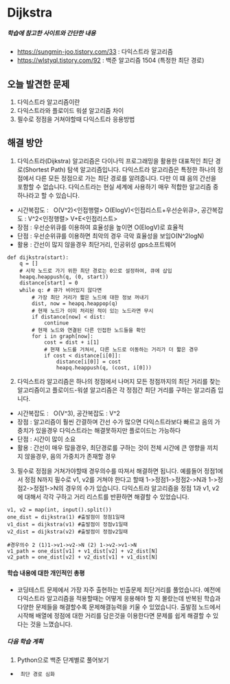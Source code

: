 # Dijkstra
##### 학습에 참고한 사이트와 간단한 내용 
* https://sungmin-joo.tistory.com/33 : 다익스트라 알고리즘
* https://wlstyql.tistory.com/92 : 백준 알고리즘 1504 (특정한 최단 경로)

## 오늘 발견한 문제 
1. 다익스트라 알고리즘이란
2. 다익스트라와 플로이드 워셜 알고리즘 차이
3. 필수로 정점을 거쳐야할때 다익스트라 응용방법

## 해결 방안 
1. 다익스트라(Dijkstra) 알고리즘은 다이나믹 프로그래밍을 활용한 대표적인 최단 경로(Shortest Path) 탐색 알고리즘입니다. 다익스트라 알고리즘은 특정한 하나의 정점에서 다른 모든 정점으로 가는 최단 경로를 알려줍니다. 다만 이 떄 음의 간선을 포함할 수 없습니다. 다익스트라는 현실 세계에 사용하기 매우 적합한 알고리즘 중 하나라고 할 수 있습니다.
- 시간복잡도 :   O(V^2)<인접행렬> O(ElogV)<인접리스트+우선순위큐>, 공간복잡도 : V^2<인정행렬> V+E<인접리스트>
- 장점 : 우선순위큐를 이용하여 효율성을 높이면 O(ElogV)로 효율적
- 단점 : 우선순위큐를 이용하면 최악의 경우 극악 효율성을 보임O(N^2logN)
- 활용 : 간선이 많지 않을경우 최단거리, 인공위성 gps소프트웨어
```
def dijkstra(start):
    q = []
    # 시작 노드로 가기 위한 최단 경로는 0으로 설정하여, 큐에 삽입
    heapq.heappush(q, (0, start))
    distance[start] = 0
    while q: # 큐가 비어있지 않다면
        # 가장 최단 거리가 짧은 노드에 대한 정보 꺼내기
        dist, now = heapq.heappop(q)
        # 현재 노드가 이미 처리된 적이 있는 노드라면 무시
        if distance[now] < dist:
            continue
        # 현재 노드와 연결된 다른 인접한 노드들을 확인
        for i in graph[now]:
            cost = dist + i[1]
            # 현재 노드를 거쳐서, 다른 노드로 이동하는 거리가 더 짧은 경우
            if cost < distance[i[0]]:
                distance[i[0]] = cost
                heapq.heappush(q, (cost, i[0]))
```
2. 다익스트라 알고리즘은 하나의 정점에서 나머지 모든 정점까지의 최단 거리를 찾는 알고리즘이고 플로이드-워셜 알고리즘은 각 정점간 최단 거리를 구하는 알고리즘 입니다.
- 시간복잡도 :   O(V^3), 공간복잡도 : V^2
- 장점 : 알고리즘이 훨씬 간결하며 간선 수가 많으면 다익스트라보다 빠르고 음의 가중치가 있을경우 다익스트라는 해결못하지만 플로이드는 가능하다
- 단점 : 시간이 많이 소요
- 활용 : 간선이 매우 많을경우, 최단경로를 구하는 것이 전체 시간에 큰 영향을 끼치지 않을경우, 음의 가중치가 존재할 경우
3. 필수로 정점을 거쳐가야할때 경우의수를 따져서 해결하면 됩니다. 예를들어 정점1에서 정점 N까지 필수로 v1, v2를 거쳐야 한다고 할때 1->정점1->정점2->N과 1->정점2->정점1->N의 경우의 수가 있습니다. 다익스트라 알고리즘을 정점 1과 v1, v2에 대해서 각각 구하고 거리 리스트를 반환하면 해결할 수 있었습니다.
```
v1, v2 = map(int, input().split())
one_dist = dijkstra(1) #출발점이 정점1일때
v1_dist = dijkstra(v1) #출발점이 정점v1일때
v2_dist = dijkstra(v2) #출발점이 정점v2일때

#경우의수 2 (1)1->v1->v2->N (2) 1->v2->v1->N
v1_path = one_dist[v1] + v1_dist[v2] + v2_dist[N]
v2_path = one_dist[v2] + v2_dist[v1] + v1_dist[N]
```

#### 학습 내용에 대한 개인적인 총평 
- 코딩테스트 문제에서 가장 자주 출현하는 빈출문제 최단거리를 풀었습니다. 예전에 다익스트라 알고리즘을 적용할때는 어떻게 응용해야 할 지 몰랐는데 반복된 학습과 다양한 문제들을 해결할수록 문제해결능력을 키울 수 있었습니다. 출발점 노드에서 시작해 배열에 정점에 대한 거리를 담은것을 이용한다면 문제를 쉽게 해결할 수 있다는 것을 느꼈습니다.

##### 다음 학습 계획 
1. Python으로 백준 단계별로 풀어보기
*      최단 경로 심화
